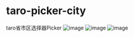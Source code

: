 # taro-picker-city
taro省市区选择器Picker
![image](https://user-images.githubusercontent.com/52819572/126043243-b5251a07-3d8c-4d6f-b23b-1a4aed2ad7f9.png)
![image](https://user-images.githubusercontent.com/52819572/126043262-bd0cdedb-fef9-4373-ad6b-91277b540bbe.png)
![image](https://user-images.githubusercontent.com/52819572/126043285-7dd874f0-464f-4620-834b-1521436451c5.png)
